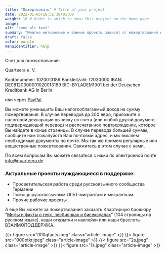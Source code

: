 ```yaml
---
title: "Пожертвовать" # Title of your project
date: 2022-01-06T16:51:38+01:00
weight: 10 # Order in which to show this project on the home page
image:
alt: "some alt text"
summary: "Многие интересные и важные проекты зависят от пожертвований и не могут быть реализованы без них. Мы благодарим Вас за поддержку и интерес к нашей работе."
draft: false
color: purple
menuIdentifier: help
---
```


Счет для пожертвований:

Quarteera e. V.

Kontonummer: 1020013189
Bankleitzahl: 12030000
IBAN: DE08120300001020013189
BIC: BYLADEM1001
bei der Deutschen Kreditbank AG in Berlin	 

или через [PayPal](https://www.paypal.com/donate?token=WBSPy2Ayix_z_rjfm_nEIX2nirYZjX17oWpIyzqMfBdWDYStJdsSohFQKcmQJ2z8mLISY1McFkikX19e).

Вы можете уменьшить Ваш налогооблагаемый доход на сумму пожертвования. В случае переводов до 200 евро, приложите к налоговой декларации выписку со счета (или любой другой документ подтверждающий перевод) и распечатанное подтверждение, которое Вы найдете в конце страницы. В случае перевода большей суммы, сообщите нам пожалуйста Ваш почтовый адрес, и мы вышлем необходимые документы по почте. Мы так же примем регулярные или вещественные пожертвования. Свяжитесь в этом случае с нами.

По всем вопросам Вы можете связаться с нами по электронной почте [info@quarteera.de](mailto:info@quarteera.de)

### Актуальные проекты нуждающиеся в поддержке:

- Просветительская работа среди русскоязычного сообщества Германии
- Помощь русскоязычным ЛГБТ-мигрантам и мигранткам
- Прочие рабочие проекты

А еще Вы можете за пожертвования заказать Квартирную брошюру "[Мифы и факты о геях, лесбиянках и бисексуалах](http://www.quarteera.de/blog/broshura)" (104 страницы на русском языке), наши открытки и наклейки или наши браслеты ВЗАИМОПОДДЕРЖКА.

{{< figure src="000qfacts.jpeg" class="article-image" >}} {{< figure src="000otkr.jpeg" class="article-image" >}}
{{< figure src="2s.jpeg" class="article-image" >}} {{< figure src="1s.jpeg" class="article-image" >}}
